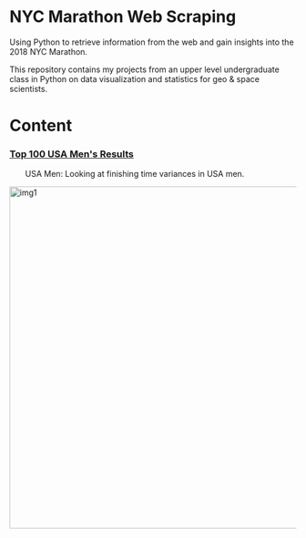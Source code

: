 # NYC Marathon Web Scraping
Using Python  to retrieve information from the web and gain insights into the 2018 NYC Marathon.

This repository contains my projects from an upper level undergraduate class in Python on data visualization and statistics for geo &amp; space scientists. 

# Content
### [Top 100 USA Men's Results](https://github.com/adambens/NYC_Marathon_Web_Scraping/blob/master/NYC%20Marathon%202018.ipynb)
&nbsp;&nbsp;&nbsp;&nbsp;&nbsp;&nbsp; USA Men: Looking at finishing time variances in USA men. 

<img width="600" alt="img1" src="./NYC_Marathon_Web_Scraping/Figures/MinutesDistribution.png">
